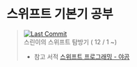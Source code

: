 # 스위프트 기본기 공부

> [![Last Commit](https://img.shields.io/github/last-commit/jihoooo97/Swift?style=flat&labelColor=white&logo=Swift&logoColor=F05138)](https://github.com/jihoooo97/Swift)  
> 스린이의 스위프트 탐방기 ( 12 / 1 ~)  
> * 참고 서적 [스위프트 프로그래밍 - 야곰](https://book.naver.com/bookdb/book_detail.naver?bid=15479573)
